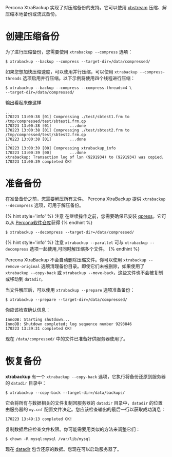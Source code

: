 Percona XtraBackup 实现了对压缩备份的支持。它可以使用 [xbstream](https://www.percona.com/doc/percona-xtrabackup/LATEST/glossary.html#term-xbstream) 压缩、解压缩本地备份或流式备份。

# 创建压缩备份

为了进行压缩备份，您需要使用 `xtrabackup --compress` 选项：

```
$ xtrabackup --backup --compress --target-dir=/data/compressed/
```

如果您想加快压缩速度，可以使用并行压缩，可以使用 `xtrabackup --compress-threads` 选项启用并行压缩。以下示例将使用四个线程进行压缩：

```
$ xtrabackup --backup --compress --compress-threads=4 \
--target-dir=/data/compressed/
```

输出看起来像这样

```
...
170223 13:00:38 [01] Compressing ./test/sbtest1.frm to /tmp/compressed/test/sbtest1.frm.qp
170223 13:00:38 [01]        ...done
170223 13:00:38 [01] Compressing ./test/sbtest2.frm to /tmp/compressed/test/sbtest2.frm.qp
170223 13:00:38 [01]        ...done
...
170223 13:00:39 [00] Compressing xtrabackup_info
170223 13:00:39 [00]        ...done
xtrabackup: Transaction log of lsn (9291934) to (9291934) was copied.
170223 13:00:39 completed OK!
```

# 准备备份

在准备备份之前，您需要解压所有文件。 Percona XtraBackup 提供 `xtrabackup --decompress` 选项，可用于解压备份。

{% hint style='info' %}
注意
在继续操作之前，您需要确保已安装 [qpress](http://www.quicklz.com/)。它可以从 [Percona软件仓库](https://www.percona.com/doc/percona-xtrabackup/LATEST/installation.html#installing-from-binaries)获得
{% endhint %}

```
$ xtrabackup --decompress --target-dir=/data/compressed/
```

{% hint style='info' %}
注意
`xtrabackup --parallel` 可与 `xtrabackup --decompress` 选项一起使用,可同时解压缩多个文件。
{% endhint %}

Percona XtraBackup 不会自动删除压缩文件。你可以使用 `xtrabackup --remove-original` 选项清理备份目录。即使它们未被删除，如果使用了 `xtrabackup --copy-back` 或 `xtrabackup --move-back`，这些文件也不会被复制或移动到  `datadir`。

当文件解压后，可以使用 `xtrabackup --prepare` 选项准备备份：

```
$ xtrabackup --prepare --target-dir=/data/compressed/
```

你应该检查确认信息：

```
InnoDB: Starting shutdown...
InnoDB: Shutdown completed; log sequence number 9293846
170223 13:39:31 completed OK!
```

现在 `/data/compressed/` 中的文件已准备好供服务器使用了。

# 恢复备份

**xtrabackup** 有一个 `xtrabackup --copy-back` 选项，它执行将备份还原到服务器的 `datadir` 目录中：

```
$ xtrabackup --copy-back --target-dir=/data/backups/
```

它会将所有与数据相关的文件复制回服务器的 `datadir` 目录中，`datadir` 的位置由服务器的 `my.cnf` 配置文件决定。您应该检查输出的最后一行以获取成功消息：

```
170223 13:49:13 completed OK!
```

复制数据后应检查文件权限。你可能需要用类似的方法来调整它们：

```
$ chown -R mysql:mysql /var/lib/mysql
```

现在 [datadir](https://www.percona.com/doc/percona-xtrabackup/LATEST/glossary.html#term-datadir) 包含还原的数据。您现在可以启动服务器了。